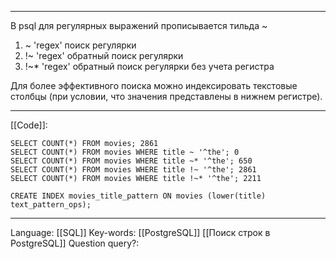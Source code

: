 ___
В psql для регулярных выражений прописывается тильда ~
1. ~ 'regex' поиск регулярки
2. !~ 'regex' обратный поиск регулярки
3. !~* 'regex' обратный поиск регулярки без учета регистра

Для более эффективного поиска можно индексировать текстовые столбцы (при условии, что значения представлены в нижнем регистре). 
___
[[Code]]:
```
SELECT COUNT(*) FROM movies; 2861
SELECT COUNT(*) FROM movies WHERE title ~ '^the'; 0
SELECT COUNT(*) FROM movies WHERE title ~* '^the'; 650
SELECT COUNT(*) FROM movies WHERE title !~ '^the'; 2861
SELECT COUNT(*) FROM movies WHERE title !~* '^the'; 2211

CREATE INDEX movies_title_pattern ON movies (lower(title) text_pattern_ops);
```
___
Language: [[SQL]]
Key-words:  [[PostgreSQL]] [[Поиск строк в PostgreSQL]]
Question query?: 